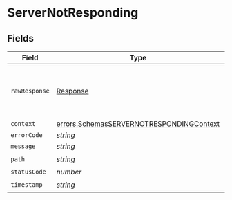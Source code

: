 # ServerNotResponding


## Fields

| Field                                                                                                       | Type                                                                                                        | Required                                                                                                    | Description                                                                                                 |
| ----------------------------------------------------------------------------------------------------------- | ----------------------------------------------------------------------------------------------------------- | ----------------------------------------------------------------------------------------------------------- | ----------------------------------------------------------------------------------------------------------- |
| `rawResponse`                                                                                               | [Response](https://developer.mozilla.org/en-US/docs/Web/API/Response)                                       | :heavy_minus_sign:                                                                                          | Raw HTTP response; suitable for custom response parsing                                                     |
| `context`                                                                                                   | [errors.SchemasSERVERNOTRESPONDINGContext](../../../sdk/models/errors/schemasservernotrespondingcontext.md) | :heavy_minus_sign:                                                                                          | N/A                                                                                                         |
| `errorCode`                                                                                                 | *string*                                                                                                    | :heavy_minus_sign:                                                                                          | N/A                                                                                                         |
| `message`                                                                                                   | *string*                                                                                                    | :heavy_minus_sign:                                                                                          | N/A                                                                                                         |
| `path`                                                                                                      | *string*                                                                                                    | :heavy_check_mark:                                                                                          | N/A                                                                                                         |
| `statusCode`                                                                                                | *number*                                                                                                    | :heavy_minus_sign:                                                                                          | N/A                                                                                                         |
| `timestamp`                                                                                                 | *string*                                                                                                    | :heavy_check_mark:                                                                                          | N/A                                                                                                         |